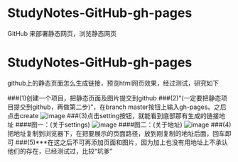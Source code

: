 # StudyNotes-GitHub-gh-pages
GitHub 来部署静态网页，浏览静态网页
# StudyNotes-GitHub-gh-pages
github上的静态页面怎么生成链接，预览html网页效果，经过测试，研究如下


###(1)创建一个项目，把静态页面及图片提交到github
###(2)"(一定要把静态项目提交到github，再做第二步)"，在branch master按钮上输入gh-pages。之后点击create
![image](https://changmeng0901.github.io/StudyNotes-GitHub-gh-pages/gh_pages.jpg)
###(3)点击setting按钮，就能看到底部那有生成的链接地址
####图一：(关于settings)
![image](https://changmeng0901.github.io/StudyNotes-GitHub-gh-pages/settings.jpg)
####图二：(关于地址)
![image](https://changmeng0901.github.io/StudyNotes-GitHub-gh-pages/pages.jpg)
###(4)把地址复制到浏览器下，在把要展示的页面路径，放到刚复制的地址后面，回车即可
###(5)***在这之后不可再添加页面和图片，因为加上也没有用地址上不承认他们的存在，已经测试过，比较“坑爹”
